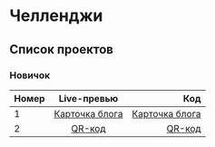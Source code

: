 # Челленджи

## Список проектов

### Новичок

| Номер |                                  Live-превью                                   |                                   Код |
| :---- | :----------------------------------------------------------------------------: | ------------------------------------: |
| 1     | [Карточка блога](https://kagulion.github.io/twep-challenges/newbee/blog-card/) | [Карточка блога](./newbee/blog-card/) |
| 2     |      [QR-код](https://kagulion.github.io/twep-challenges/newbee/qr-code/)      |           [QR-код](./newbee/qr-code/) |
